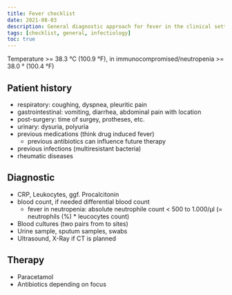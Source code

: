 ```yaml
---
title: Fever checklist
date: 2021-08-03
description: General diagnostic approach for fever in the clinical setting
tags: [checklist, general, infectiology]
toc: true
---
```


Temperature >= 38.3 °C (100.9 °F), in immunocompromised/neutropenia >= 38.0 ° (100.4 °F)

## Patient history

- respiratory: coughing, dyspnea, pleuritic pain
- gastrointestinal: vomiting, diarrhea, abdominal pain with location
- post-surgery: time of surgey, protheses, etc.
- urinary: dysuria, polyuria
- previous medications (think drug induced fever)
  - previous antibiotics can influence future therapy
- previous infections (multiresistant bacteria)
- rheumatic diseases

## Diagnostic

- CRP, Leukocytes, ggf. Procalcitonin
- blood count, if needed differential blood count
  - fever in neutropenia: absolute neutrophile count < 500 to 1.000/µl (= neutrophils (%) * leucocytes count)
- Blood cultures (two pairs from to sites)
- Urine sample, sputum samples, swabs
- Ultrasound, X-Ray if CT is planned

## Therapy

- Paracetamol
- Antibiotics depending on focus
